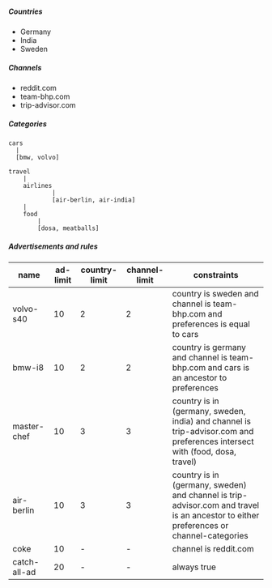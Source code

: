 ##### Countries

* Germany
* India
* Sweden

##### Channels

* reddit.com
* team-bhp.com
* trip-advisor.com

##### Categories
 	cars
      |
      [bmw, volvo]

	travel
        |
		airlines
		        |
                [air-berlin, air-india]
        |
        food
			|
            [dosa, meatballs]

##### Advertisements and rules

| name         | ad-limit | country-limit | channel-limit | constraints
|--------------|----------|---------------|---------------|-------------
| volvo-s40    | 10       | 2             | 2             | country is sweden and channel is team-bhp.com and preferences is equal to cars
| bmw-i8       | 10       | 2             | 2             | country is germany and channel is team-bhp.com and cars is an ancestor to preferences
| master-chef  | 10       | 3             | 3             | country is in (germany, sweden, india) and channel is trip-advisor.com and preferences intersect with (food, dosa, travel)
| air-berlin   | 10       | 3             | 3             | country is in (germany, sweden) and channel is trip-advisor.com and travel is an ancestor to either preferences or channel-categories
| coke         | 10       | -             | -             | channel is reddit.com
| catch-all-ad | 20       | -             | -             | always true
